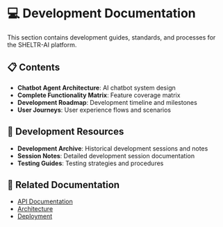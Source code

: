 # 💻 Development Documentation

This section contains development guides, standards, and processes for the SHELTR-AI platform.

## 📋 Contents

- **Chatbot Agent Architecture**: AI chatbot system design
- **Complete Functionality Matrix**: Feature coverage matrix
- **Development Roadmap**: Development timeline and milestones
- **User Journeys**: User experience flows and scenarios

## 🔧 Development Resources

- **Development Archive**: Historical development sessions and notes
- **Session Notes**: Detailed development session documentation
- **Testing Guides**: Testing strategies and procedures

## 🔗 Related Documentation

- [API Documentation](../03-api/README.md)
- [Architecture](../02-architecture/README.md)
- [Deployment](../05-deployment/README.md)
